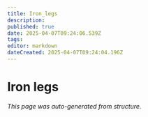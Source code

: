 ```yaml
---
title: Iron_legs
description: 
published: true
date: 2025-04-07T09:24:06.539Z
tags: 
editor: markdown
dateCreated: 2025-04-07T09:24:04.196Z
---
```


# Iron legs

*This page was auto-generated from structure.*